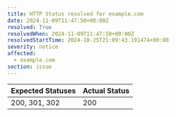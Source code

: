 ```yaml
---
title: HTTP Status resolved for example.com
date: 2024-11-09T11:47:50+00:00Z
resolved: True
resolvedWhen: 2024-11-09T11:47:50+00:00Z
resolvedStartTime: 2024-10-25T21:09:43.191474+00:00
severity: notice
affected:
  - example.com
section: issue
---
```


| Expected Statuses | Actual Status  |
|-------------------|----------------|
| 200, 301, 302 | 200 |
